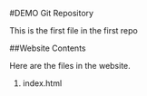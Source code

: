 #DEMO Git Repository

This is the first file in the first repo

##Website Contents

Here are the files in the website.

1. index.html


